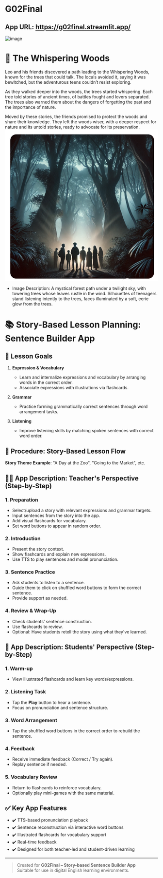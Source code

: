 # G02Final
## App URL: https://g02final.streamlit.app/
![image](https://github.com/user-attachments/assets/3a4f3c17-aa5b-427a-a505-e6a1abfa493d)


# 🌳 The Whispering Woods
Leo and his friends discovered a path leading to the Whispering Woods, known for the trees that could talk. The locals avoided it, saying it was bewitched, but the adventurous teens couldn’t resist exploring.

As they walked deeper into the woods, the trees started whispering. Each tree told stories of ancient times, of battles fought and lovers separated. The trees also warned them about the dangers of forgetting the past and the importance of nature.

Moved by these stories, the friends promised to protect the woods and share their knowledge. They left the woods wiser, with a deeper respect for nature and its untold stories, ready to advocate for its preservation.
![This is an image](https://github.com/MK316/Digital-Literacy-Class/blob/main/materials/story02.png?raw=true)
- Image Description: A mystical forest path under a twilight sky, with towering trees whose leaves rustle in the wind. Silhouettes of teenagers stand listening intently to the trees, faces illuminated by a soft, eerie glow from the trees.

# 📚 Story-Based Lesson Planning: Sentence Builder App


## 🧠 Lesson Goals

1. **Expression & Vocabulary**  
   - Learn and internalize expressions and vocabulary by arranging words in the correct order.  
   - Associate expressions with illustrations via flashcards.

2. **Grammar**  
   - Practice forming grammatically correct sentences through word arrangement tasks.

3. **Listening**  
   - Improve listening skills by matching spoken sentences with correct word order.


## 🧩 Procedure: Story-Based Lesson Flow

**Story Theme Example**: "A Day at the Zoo", "Going to the Market", etc.


## 👩‍🏫 App Description: Teacher's Perspective (Step-by-Step)

### 1. Preparation
- Select/upload a story with relevant expressions and grammar targets.
- Input sentences from the story into the app.
- Add visual flashcards for vocabulary.
- Set word buttons to appear in random order.

### 2. Introduction
- Present the story context.
- Show flashcards and explain new expressions.
- Use TTS to play sentences and model pronunciation.

### 3. Sentence Practice
- Ask students to listen to a sentence.
- Guide them to click on shuffled word buttons to form the correct sentence.
- Provide support as needed.

### 4. Review & Wrap-Up
- Check students’ sentence construction.
- Use flashcards to review.
- Optional: Have students retell the story using what they've learned.


## 🧒 App Description: Students' Perspective (Step-by-Step)

### 1. Warm-up
- View illustrated flashcards and learn key words/expressions.

### 2. Listening Task
- Tap the **Play** button to hear a sentence.
- Focus on pronunciation and sentence structure.

### 3. Word Arrangement
- Tap the shuffled word buttons in the correct order to rebuild the sentence.

### 4. Feedback
- Receive immediate feedback (Correct / Try again).
- Replay sentence if needed.

### 5. Vocabulary Review
- Return to flashcards to reinforce vocabulary.
- Optionally play mini-games with the same material.


## ✅ Key App Features

- ✔️ TTS-based pronunciation playback  
- ✔️ Sentence reconstruction via interactive word buttons  
- ✔️ Illustrated flashcards for vocabulary support  
- ✔️ Real-time feedback  
- ✔️ Designed for both teacher-led and student-driven learning

---

> Created for **G02Final – Story-based Sentence Builder App**  
> Suitable for use in digital English learning environments.
